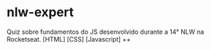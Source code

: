# nlw-expert
Quiz sobre fundamentos do JS desenvolvido durante a 14° NLW na Rocketseat. [HTML] [CSS] [Javascript] ++
